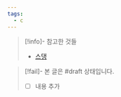 ```yaml
---
tags:
  - c
---
```

> [!info]- 참고한 것들
> - [스댕](https://stackoverflow.com/a/840504)

> [!fail]- 본 글은 #draft 상태입니다.
> - [ ] 내용 추가